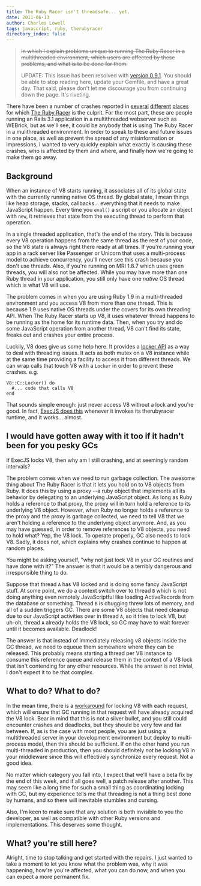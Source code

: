 ```yaml
---
title: The Ruby Racer isn't threadsafe... yet.
date: 2011-06-13
author: Charles Lowell
tags: javascript, ruby, therubyracer
directory_index: false
---
```


>
> <strike>In which I explain problems unique to running The Ruby Racer in a multithreaded environment,
> which users are affected by these problems, and what is to be done for them.</strike>
>
> UPDATE: This issue has been resolved with [version 0.9.1](http://rubygems.org/gems/therubyracer/versions/0.9.1).
> You should be able to stop reading here, update your Gemfile, and have a great day. That said, please don't
> let me discourage you from continuing down the page. It's riveting.

There have been a number of crashes reported in [several](https://github.com/cowboyd/therubyracer/issues/79) [different](https://github.com/rails/rails/issues/1667) [places](http://redmine.ruby-lang.org/issues/4821) for which [The Ruby Racer](http://github.com/cowboyd/therubyracer) is the culprit. For the most part, these are people running an Rails 3.1 application in a multithreaded webserver such as WEBrick, but as we'll see, it could be anybody that is using The Ruby Racer in a mulithreaded environment. In order to speak to these and future issues
in one place, as well as prevent the spread of any misinformation or impressions, I wanted to very quickly explain what exactly is causing these crashes, who is affected by them and where, and finally how we're going to make them go away.

## Background

When an instance of V8 starts running, it associates all of its global state with the currently running native OS thread. By global state, I mean things like heap storage, stacks, callbacks... everything that it needs to make JavaScript happen. Every time you `eval()` a script or you allocate an object with `new`, it retrieves that state from the executing thread to perform that operation.

In a single threaded application, that's the end of the story. This is because every V8 operation happens from the same thread as the rest of your code, so the V8 state is always right there ready at all times. If you're running your app in a rack server like Passenger or Unicorn that uses a multi-process model to achieve concurrency, you'll never see this crash because you don't use threads. Also, if you're running on MRI 1.8.7 which uses green threads, you will also not be affected. While you may have more than one Ruby thread in your application, you still only have one *native* OS thread which is what V8 will use.

The problem comes in when you are using Ruby 1.9 in a multi-threaded environment and you access V8 from more than one thread. This is because 1.9 uses native OS threads under the covers for its own threading API. When The Ruby Racer starts up V8, it uses whatever thread happens to be running as the home for its runtime data. Then, when you try and do some JavaScript operation from another thread, V8 can't find its state, freaks out and crashes your entire process.

Luckily, V8 does give us some help here. It provides a [locker API](http://bespin.cz/~ondras/html/classv8_1_1Unlocker.html) as a way to deal with threading issues. It acts as both mutex on a V8 instance while at the same time providing a facility to access it from different threads.
We can wrap calls that touch V8 with a `Locker` in order to prevent these crashes. e.g.

    V8::C::Locker() do
      #... code that calls V8
    end

That sounds simple enough: just never access V8 without a lock and you're good. In fact, [ExecJS does this](https://github.com/sstephenson/execjs/blob/b67a563ab4c6e26dc468e948d523456d531463f9/lib/execjs/ruby_racer_runtime.rb#L70-86) whenever it invokes its therubyracer runtime, and it works... almost.

## I would have gotten away with it too if it hadn't been for you pesky GCs

If ExecJS locks V8, then why am I still crashing, and at seemingly random intervals?

The problem comes when we need to run garbage collection. The awesome thing about The Ruby Racer is that it
lets you hold on to V8 objects from Ruby. It does this by using a proxy --a ruby object that implements all its behavior by delegating to an underlying JavaScript object. As long as Ruby holds a reference to that proxy, the proxy will in turn hold a reference to its underlying V8 object. However, when Ruby no longer holds a reference to the proxy and the proxy is garbage collected, we need to tell V8 that we aren't holding a reference to the underlying object anymore. And, as you may have guessed, in order to remove references to V8 objects, you need to hold what? Yep, the V8 lock. To operate properly, GC also needs to lock V8. Sadly, it does not, which explains why crashes continue to happen at random places.

You might be asking yourself, "why not just lock V8 in your GC routines and have done with it?" The answer
is that it would be a terribly dangerous and irresponsible thing to do.

Suppose that thread `A` has V8 locked and is doing some fancy JavaScript stuff. At some point, we do a context switch over to thread `B` which is not doing anything even remotely JavaScriptful like loading ActiveRecords from the database or something. Thread `B` is chugging threw lots of memory, and all of a sudden triggers GC. There are some V8 objects that need cleanup due to our JavaScript activities over in thread `A`, so it tries to lock V8, but uh-oh, thread `A` already holds the V8 lock, so GC may have to wait forever until it becomes available. Deadlock!

The answer is that instead of immediately releasing v8 objects inside the GC thread, we need to equeue them somewhere where they can be released. This probably means starting a thread per V8 instance to consume this reference queue and release them in the context of a V8 lock that isn't contending for any other resources.
While the answer is not trivial, I don't expect it to be that complex.

## What to do? What to do?

In the mean time, there is a [workaround](https://gist.github.com/1011718) for locking V8 with each request, which will ensure that GC running in that request will have already acquired the V8 lock. Bear in mind that this is not a silver bullet, and you still could encounter crashes and deadlocks, but they should be very few and far between. If, as is the case with most people, you are just using a multithreaded server in your development environment but deploy to multi-process model, then this should be sufficient. If on the other hand you run multi-threaded in production, then you should definitely *not* be locking V8 in your middleware since this will effectively synchronize every request. Not a good idea.

No matter which category you fall into, I expect that we'll have a beta fix by the end of this week, and if all goes well, a patch release after another. This may seem like a long time for such a small thing as coordinating locking with GC, but my experience tells me that threading is not a thing best done by humans, and so there will
inevitable stumbles and cursing.

Also, I'm keen to make sure that any solution is both invisible to you the developer, as well as compatible with other Ruby versions and implementations. This deserves some thought.

## What? you're still here?

Alright, time to stop talking and get started with the repairs. I just wanted to take a moment to let you know what the problem was, why it was happening, how're you're affected, what you can do now, and when you can expect a more permanent fix.
